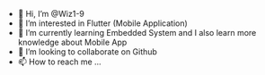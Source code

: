 - 👋 Hi, I’m @Wiz1-9
- 👀 I’m interested in Flutter (Mobile Application)
- 🌱 I’m currently learning Embedded System and I also learn more knowledge about Mobile App
- 💞️ I’m looking to collaborate on Github
- 📫 How to reach me ...

<!---
Wiz1-9/Wiz1-9 is a ✨ special ✨ repository because its `README.md` (this file) appears on your GitHub profile.
You can click the Preview link to take a look at your changes.
--->
